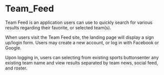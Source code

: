 # Team_Feed


Team Feed is an application users can use to quickly search for various results regarding their favorite, or selected team(s).

When users visit the Team Feed site, the landing page will display a sign up/login form.
Users may create a new account, or log in with Facebook or Google.

Upon logging in, users can selecting from existing sports buttonsenter any existing team name and view results separated by team news, social feed, and roster.


